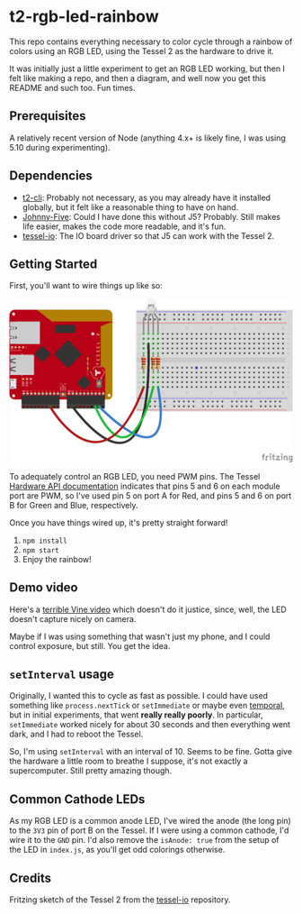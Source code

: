 # t2-rgb-led-rainbow

This repo contains everything necessary to color cycle through a rainbow of
colors using an RGB LED, using the Tessel 2 as the hardware to drive it.

It was initially just a little experiment to get an RGB LED working, but then I
felt like making a repo, and then a diagram, and well now you get this README
and such too. Fun times.

## Prerequisites

A relatively recent version of Node (anything 4.x+ is likely fine, I was using
5.10 during experimenting).

## Dependencies

- [t2-cli](https://github.com/tessel/t2-cli): Probably not necessary, as you
  may already have it installed globally, but it felt like a reasonable thing to
  have on hand.
- [Johnny-Five](http://johnny-five.io/): Could I have done this without J5?
  Probably. Still makes life easier, makes the code more readable, and it's fun.
- [tessel-io](https://github.com/rwaldron/tessel-io): The IO board driver so
  that J5 can work with the Tessel 2.

## Getting Started

First, you'll want to wire things up like so:

![Wiring diagram](fritzing/tessel-rgb-led-rainbow.png)

To adequately control an RGB LED, you need PWM pins. The Tessel [Hardware API
documentation](https://tessel.io/docs/hardwareAPI) indicates that pins 5 and 6
on each module port are PWM, so I've used pin 5 on port A for Red, and pins 5
and 6 on port B for Green and Blue, respectively.

Once you have things wired up, it's pretty straight forward!

1. `npm install`
2. `npm start`
3. Enjoy the rainbow!

## Demo video

Here's a [terrible Vine video](https://vine.co/v/itXv2EzX1aM) which doesn't do
it justice, since, well, the LED doesn't capture nicely on camera.

Maybe if I was using something that wasn't just my phone, and I could control
exposure, but still. You get the idea.

## `setInterval` usage

Originally, I wanted this to cycle as fast as possible. I could have used
something like `process.nextTick` or `setImmediate` or maybe even
[temporal](https://github.com/rwaldron/temporal), but in initial experiments,
that went **really really poorly**. In particular, `setImmediate` worked nicely
for about 30 seconds and then everything went dark, and I had to reboot the
Tessel.

So, I'm using `setInterval` with an interval of 10. Seems to be fine. Gotta give
the hardware a little room to breathe I suppose, it's not exactly a
supercomputer. Still pretty amazing though.

## Common Cathode LEDs

As my RGB LED is a common anode LED, I've wired the anode (the long pin) to the
`3V3` pin of port B on the Tessel. If I were using a common cathode, I'd wire it
to the `GND` pin. I'd also remove the `isAnode: true` from the setup of the LED
in `index.js`, as you'll get odd colorings otherwise.

## Credits

Fritzing sketch of the Tessel 2 from the
[tessel-io](https://github.com/rwaldron/tessel-io) repository.
